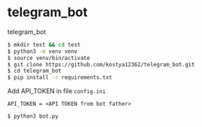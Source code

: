 # telegram_bot
telegram_bot

```bash
$ mkdir test && cd test
$ python3 -m venv venv
$ source venv/bin/activate
$ git clone https://github.com/kostya12362/telegram_bot.git
$ cd telegram_bot
$ pip install -r requirements.txt
```

Add API_TOKEN in file `config.ini`</br>

```script
API_TOKEN = <API TOKEN from bot father>
```


```bash
$ python3 bot.py
```


